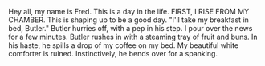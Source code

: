 Hey all, my name is Fred.
This is a day in the life.
FIRST, I RISE FROM MY CHAMBER.
This is shaping up to be a good day. "I'll take my breakfast in bed, Butler."
Butler hurries off, with a pep in his step.
I pour over the news for a few minutes.
Butler rushes in with a steaming tray of fruit and buns.
In his haste, he spills a drop of my coffee on my bed.
My beautiful white comforter is ruined.
Instinctively, he bends over for a spanking.     
